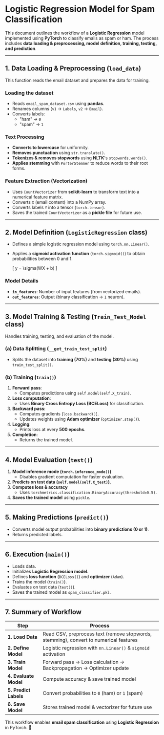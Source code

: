 # **Logistic Regression Model for Spam Classification**

This document outlines the workflow of a **Logistic Regression** model implemented using **PyTorch** to classify emails as spam or ham. The process includes **data loading & preprocessing, model definition, training, testing, and prediction**.

---

## **1. Data Loading & Preprocessing (`load_data`)**
This function reads the email dataset and prepares the data for training.

### **Loading the dataset**  
- Reads `email_spam_dataset.csv` using **pandas**.  
- Renames columns (`v1` → `Labels`, `v2` → `Email`).  
- Converts labels:  
  - "ham" → `0`  
  - "spam" → `1`  

### **Text Processing**  
- **Converts to lowercase** for uniformity.  
- **Removes punctuation** using `str.translate()`.  
- **Tokenizes & removes stopwords** using **NLTK**'s `stopwords.words()`.  
- **Applies stemming** with `PorterStemmer` to reduce words to their root forms.  

### **Feature Extraction (Vectorization)**  
- Uses `CountVectorizer` from **scikit-learn** to transform text into a numerical feature matrix.  
- Converts `X` (email content) into a NumPy array.  
- Converts labels `Y` into a tensor (`torch.tensor`).  
- Saves the trained `CountVectorizer` as a **pickle file** for future use.  

---

## **2. Model Definition (`LogisticRegression` class)**
- Defines a simple logistic regression model using `torch.nn.Linear()`.  
- Applies a **sigmoid activation function** (`torch.sigmoid()`) to obtain probabilities between 0 and 1.  

  \[
  y = \sigma(WX + b)
  \]

### **Model Details**
- **`in_features`**: Number of input features (from vectorized emails).  
- **`out_features`**: Output (binary classification → `1` neuron).  

---

## **3. Model Training & Testing (`Train_Test_Model` class)**
Handles training, testing, and evaluation of the model.

### **(a) Data Splitting (`__get_train_test_split`)**
- Splits the dataset into **training (70%)** and **testing (30%)** using `train_test_split()`.

### **(b) Training (`train()`)**
1. **Forward pass**:  
   - Computes predictions using `self.model(self.X_train)`.  
2. **Loss computation**:  
   - Uses **Binary Cross Entropy Loss (BCELoss)** for classification.  
3. **Backward pass**:  
   - Computes gradients (`loss.backward()`).  
   - Updates weights using **Adam optimizer** (`optimizer.step()`).  
4. **Logging**:  
   - Prints loss at every **500 epochs**.  
5. **Completion**:  
   - Returns the trained model.  

---

## **4. Model Evaluation (`test()`)**
1. **Model inference mode (`torch.inference_mode()`)**  
   - Disables gradient computation for faster evaluation.  
2. **Predicts on test data (`self.model(self.X_test)`).**  
3. **Computes loss & accuracy**  
   - Uses `torchmetrics.classification.BinaryAccuracy(threshold=0.5)`.  
4. **Saves the trained model** using `pickle`.  

---

## **5. Making Predictions (`predict()`)**
- Converts model output probabilities into **binary predictions (0 or 1)**.  
- Returns predicted labels.  

---

## **6. Execution (`main()`)**
- Loads data.  
- Initializes **Logistic Regression model**.  
- Defines **loss function** (`BCELoss()`) and **optimizer** (`Adam`).  
- Trains the model (`train()`).  
- Evaluates on test data (`test()`).  
- Saves the trained model as `spam_classifier.pkl`.  

---

## **7. Summary of Workflow**

| **Step**       | **Process** |
|---------------|------------|
| **1. Load Data** | Read CSV, preprocess text (remove stopwords, stemming), convert to numerical features |
| **2. Define Model** | Logistic regression with `nn.Linear()` & `sigmoid` activation |
| **3. Train Model** | Forward pass → Loss calculation → Backpropagation → Optimizer update |
| **4. Evaluate Model** | Compute accuracy & save trained model |
| **5. Predict Labels** | Convert probabilities to `0` (ham) or `1` (spam) |
| **6. Save Model** | Stores trained model & vectorizer for future use |

This workflow enables **email spam classification** using **Logistic Regression** in PyTorch. 🚀
